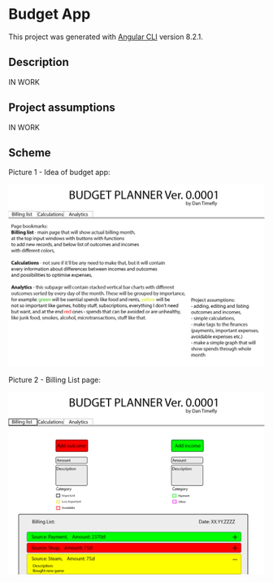 # Budget App

This project was generated with [Angular CLI](https://github.com/angular/angular-cli) version 8.2.1.

## Description

IN WORK

## Project assumptions

IN WORK

## Scheme

Picture 1 - Idea of budget app:

![](src/assets/images/project-scheme/1.png)


Picture 2 - Billing List page:

![](src/assets/images/project-scheme/2.png)